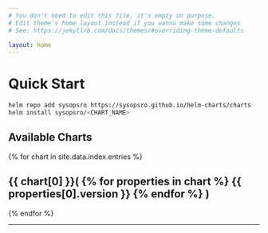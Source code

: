 ```yaml
---
# You don't need to edit this file, it's empty on purpose.
# Edit theme's home layout instead if you wanna make some changes
# See: https://jekyllrb.com/docs/themes/#overriding-theme-defaults

layout: home
---
```


# [](#header-1)Quick Start

```bash
helm repo add sysopsro https://sysopsro.github.io/helm-charts/charts
helm install sysopsro/<CHART_NAME>
```
## [](#header-2)Available Charts

> <LIST of Charts>
{% for chart in site.data.index.entries %}
  <h2>{{ chart[0] }}(  
  	{% for properties in chart %}
		{{ properties[0].version }}
  	{% endfor %}
   )</h2>
{% endfor %}


---
